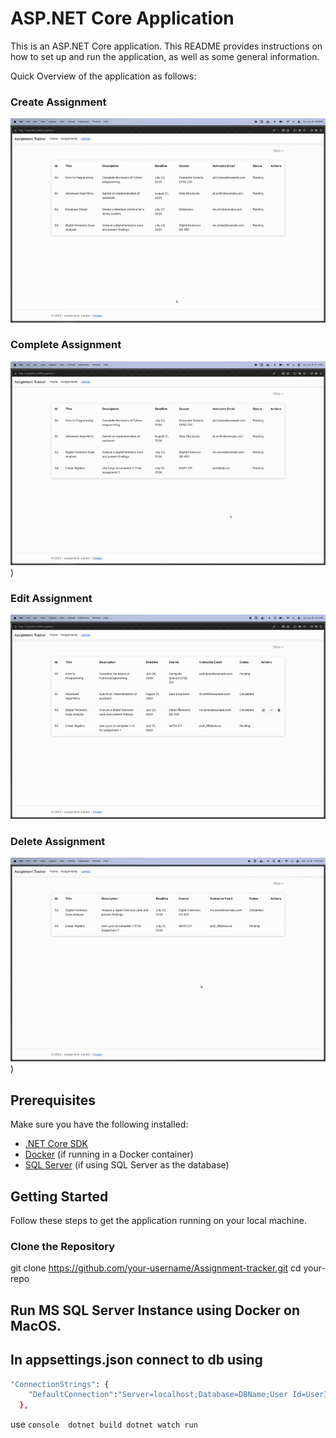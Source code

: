 # ASP.NET Core Application

This is an ASP.NET Core application. This README provides instructions on how to set up and run the application, as well as some general information.

Quick Overview of the application as follows:

### Create Assignment
![](https://github.com/nkouki98/Assignment-tracker/blob/main/Creategif.gif?raw=true)

### Complete Assignment
![](https://github.com/nkouki98/Assignment-tracker/blob/main/Completegif.gif?raw=true)
)

### Edit Assignment
![](https://github.com/nkouki98/Assignment-tracker/blob/main/Editgif.gif?raw=true)

### Delete Assignment
![](https://github.com/nkouki98/Assignment-tracker/blob/main/Deletegif.gif?raw=true)
)

## Prerequisites

Make sure you have the following installed:

- [.NET Core SDK](https://dotnet.microsoft.com/download)
- [Docker](https://www.docker.com/get-started) (if running in a Docker container)
- [SQL Server](https://www.microsoft.com/en-us/sql-server/sql-server-downloads) (if using SQL Server as the database)

## Getting Started

Follow these steps to get the application running on your local machine.

### Clone the Repository

git clone https://github.com/your-username/Assignment-tracker.git
cd your-repo

## Run MS SQL Server Instance using Docker on MacOS.

## In appsettings.json connect to db using 
```bash
"ConnectionStrings": {
    "DefaultConnection":"Server=localhost;Database=DBName;User Id=UserID;Password=Setyourpassword;TrustServerCertificate=true;"
  },
```

use ```console 
dotnet build
dotnet watch run ```




